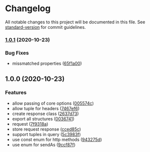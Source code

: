 # Changelog

All notable changes to this project will be documented in this file. See [standard-version](https://github.com/conventional-changelog/standard-version) for commit guidelines.

### [1.0.1](https://github.com/BytersProject/centra/compare/v1.0.0...v1.0.1) (2020-10-23)


### Bug Fixes

* missmatched properties ([65f1a00](https://github.com/BytersProject/centra/commit/65f1a0046355c41d41f13f4fec7448c7d318d922))

## 1.0.0 (2020-10-23)


### Features

* allow passing of core options ([005574c](https://github.com/BytersProject/centra/commit/005574c632b2cc6a5fef7c8829a04098f5079a4d))
* allow tuple for headers ([7467ef6](https://github.com/BytersProject/centra/commit/7467ef67c8938144674e986d233b8736c1e73a2c))
* create response class ([2637d73](https://github.com/BytersProject/centra/commit/2637d73e6d3ff6214aef16c87d86e851b7e14d28))
* export all structures ([0036741](https://github.com/BytersProject/centra/commit/003674140c3e18621d11322250edb9a5c87acc4f))
* request ([7f9318a](https://github.com/BytersProject/centra/commit/7f9318afab38ea95bf6b5f938d920948f09287e7))
* store request response ([cced85c](https://github.com/BytersProject/centra/commit/cced85c815b9c6d9a32e720b475d67f9911007e7))
* support tuples in query ([5c3983f](https://github.com/BytersProject/centra/commit/5c3983ff612f45dda2762ee1bf9314c60a996217))
* use const enum for http methods ([943275d](https://github.com/BytersProject/centra/commit/943275dedbcffa4ac22c31e44892eddb61246af7))
* use enum for sendAs ([9ccf87f](https://github.com/BytersProject/centra/commit/9ccf87fa2a021fabf5dcd45309f1482cd62503a1))
